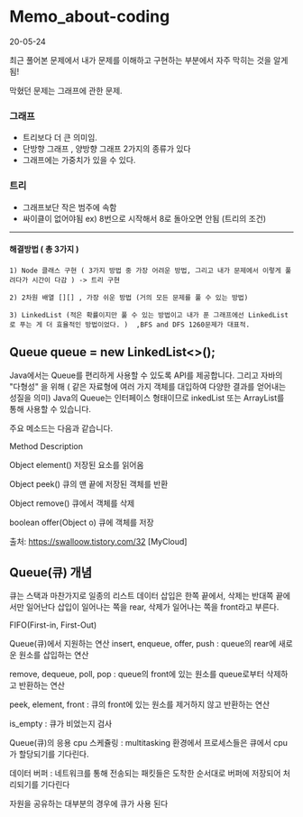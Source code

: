 # Memo_about-coding

20-05-24

최근 풀어본 문제에서 내가 문제를 이해하고 구현하는 부분에서 자주 막히는 것을 알게됨!

막혔던 문제는 그래프에 관한 문제.

### 그래프
  - 트리보다 더 큰 의미임.
  - 단방향 그래프 , 양방향 그래프 2가지의 종류가 있다 
  - 그래프에는 가중치가 있을 수 있다.
  
### 트리 
   - 그래프보단 작은 범주에 속함 
   - 싸이클이 없어야됨 ex) 8번으로 시작해서 8로 돌아오면 안됨 (트리의 조건)
   
   
   ------------------------------------------------------------------------------
   
   #### 해결방법 ( 총 3가지 ) 
   
    1) Node 클래스 구현 ( 3가지 방법 중 가장 어려운 방법, 그리고 내가 문제에서 이렇게 풀려다가 시간이 다감 ) -> 트리 구현
    
    2) 2차원 배열 [][] , 가장 쉬운 방법 (거의 모든 문제를 풀 수 있는 방법)
   
    3) LinkedList (적은 확률이지만 풀 수 있는 방법이고 내가 푼 그래프에선 LinkedList로 푸는 게 더 효율적인 방법이었다. )  ,BFS and DFS 1260문제가 대표적.
                            
   
 ## Queue<int> queue = new LinkedList<>();
  
 Java에서는 Queue를 편리하게 사용할 수 있도록 API를 제공합니다.
 그리고 자바의 "다형성" 을 위해 ( 같은 자료형에 여러 가지 객체를 대입하여 다양한 결과를 얻어내는 성질을 의미)
 Java의 Queue는 인터페이스 형태이므로 inkedList 또는 ArrayList를 통해 사용할 수 있습니다.

 주요 메소드는 다음과 같습니다.
  
  Method                     Description 

Object element()	        저장된 요소를 읽어옴

 Object peek()	      큐의 맨 끝에 저장된 객체를 반환

 Object remove()	         큐에서 객체를 삭제

 boolean offer(Object o)	 큐에 객체를 저장


출처: https://swalloow.tistory.com/32 [MyCloud]


## Queue(큐) 개념
 큐는 스택과 마찬가지로 일종의 리스트
 데이터 삽입은 한쪽 끝에서, 삭제는 반대쪽 끝에서만 일어난다
 삽입이 일어나는 쪽을 rear, 삭제가 일어나는 쪽을 front라고 부른다.
 
 FIFO(First-in, First-Out)


 Queue(큐)에서 지원하는 연산
insert, enqueue, offer, push : queue의 rear에 새로운 원소를 삽입하는 연산

remove, dequeue, poll, pop : queue의 front에 있는 원소를 queue로부터 삭제하고 반환하는 연산

peek, element, front : 큐의 front에 있는 원소를 제거하지 않고 반환하는 연산

is_empty : 큐가 비었는지 검사

Queue(큐)의 응용
cpu 스케쥴링 : multitasking 환경에서 프로세스들은 큐에서 cpu가 할당되기를 기다린다.

데이터 버퍼 : 네트워크를 통해 전송되는 패킷들은 도착한 순서대로 버퍼에 저장되어 처리되기를 기다린다

자원을 공유하는 대부분의 경우에 큐가 사용 된다
